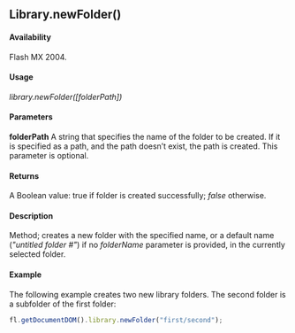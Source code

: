 ## Library.newFolder()

#### Availability

Flash MX 2004.

#### Usage

*library.newFolder([folderPath])*

#### Parameters

**folderPath** A string that specifies the name of the folder to be created. If it is specified as a path, and the path doesn’t exist, the path is created. This parameter is optional.

#### Returns

A Boolean value: true if folder is created successfully; *false* otherwise.

#### Description

Method; creates a new folder with the specified name, or a default name (*"untitled folder \#"*) if no *folderName*
parameter is provided, in the currently selected folder.

#### Example

The following example creates two new library folders. The second folder is a subfolder of the first folder:

```javascript
fl.getDocumentDOM().library.newFolder("first/second");
```
